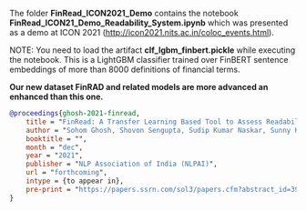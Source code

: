 The folder **FinRead_ICON2021_Demo** contains the notebook **FinRead_ICON21_Demo_Readability_System.ipynb** which was presented as a demo at ICON 2021 (http://icon2021.nits.ac.in/coloc_events.html).

NOTE: You need to load the artifact **clf_lgbm_finbert.pickle** while executing the notebook. This is a LightGBM classifier trained over FinBERT sentence embeddings of more than 8000 definitions of financial terms. 

**Our new dataset FinRAD and related models are more advanced an enhanced than this one.**


```bibtex 
@proceedings{ghosh-2021-finread,
    title = "FinRead: A Transfer Learning Based Tool to Assess Readability of Definitions of Financial Terms",
    author = "Sohom Ghosh, Shovon Sengupta, Sudip Kumar Naskar, Sunny Kumar Singh",
    booktitle = "",
    month = "dec",
    year = "2021",
    publisher = "NLP Association of India (NLPAI)",
    url = "forthcoming",
    intype = {to appear in},
    pre-print = "https://papers.ssrn.com/sol3/papers.cfm?abstract_id=3979016"
}
```
